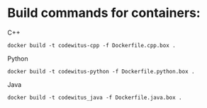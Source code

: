 # Build commands for containers:

C++

```
docker build -t codewitus-cpp -f Dockerfile.cpp.box .
```

Python

```
docker build -t codewitus-python -f Dockerfile.python.box .
```

Java

```
docker build -t codewitus_java -f Dockerfile.java.box .